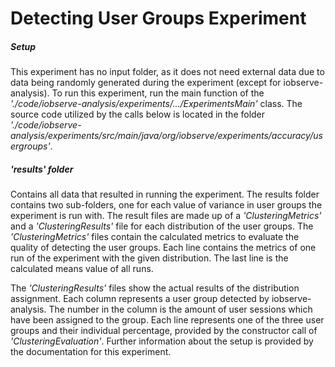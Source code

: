 # Detecting User Groups Experiment

##### **Setup**
This experiment has no input folder, as it does not need external data due to data being randomly generated during the experiment 
(except for iobserve-analysis). 
To run this experiment, run the main function of the *'./code/iobserve-analysis/experiments/.../ExperimentsMain'* class.
The source code utilized by the calls below is located in the folder 
*'./code/iobserve-analysis/experiments/src/main/java/org/iobserve/experiments/accuracy/usergroups'*.

##### **'results' folder**
Contains all data that resulted in running the experiment.
The results folder contains two sub-folders, one for each value of variance in user groups the experiment is run with.
The result files are made up of a *'ClusteringMetrics'* and a *'ClusteringResults'* file for each distribution of the 
user groups. The *'ClusteringMetrics'* files contain the calculated metrics to evaluate the quality of detecting the user
groups. Each line contains the metrics of one run of the experiment with the given distribution. The last line is
the calculated means value of all runs.

The *'ClusteringResults'* files show the actual results of the distribution assignment. Each column represents a user
group detected by iobserve-analysis. The number in the column is the amount of user sessions which have been assigned 
to the group. Each line represents one of the three user groups and their individual percentage, provided by the 
constructor call of *'ClusteringEvaluation'*. Further information about the setup is provided by the documentation for 
this experiment.
